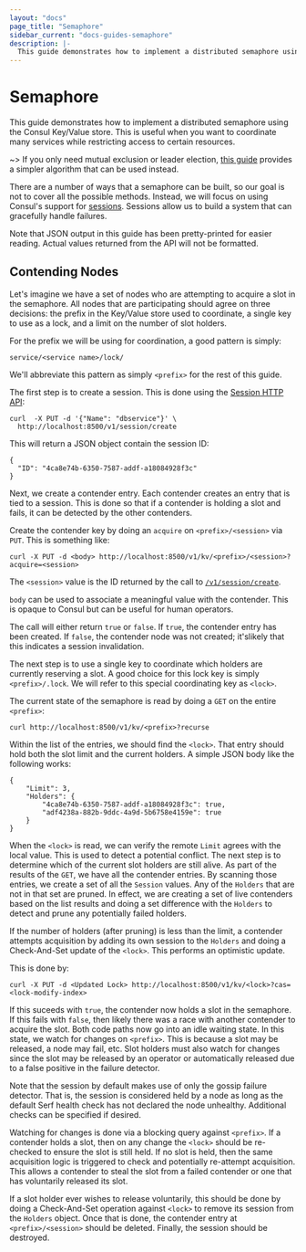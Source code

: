 ```yaml
---
layout: "docs"
page_title: "Semaphore"
sidebar_current: "docs-guides-semaphore"
description: |-
  This guide demonstrates how to implement a distributed semaphore using the Consul Key/Value store.
---
```


# Semaphore

This guide demonstrates how to implement a distributed semaphore using the Consul
Key/Value store. This is useful when you want to coordinate many services while
restricting access to certain resources.

~>  If you only need mutual exclusion or leader election,
[this guide](/docs/guides/leader-election.html)
provides a simpler algorithm that can be used instead.

There are a number of ways that a semaphore can be built, so our goal is not to
cover all the possible methods. Instead, we will focus on using Consul's support for
[sessions](/docs/internals/sessions.html). Sessions allow us to build a system that
can gracefully handle failures.

Note that JSON output in this guide has been pretty-printed for easier
reading.  Actual values returned from the API will not be formatted.

## Contending Nodes

Let's imagine we have a set of nodes who are attempting to acquire a slot in the
semaphore. All nodes that are participating should agree on three decisions: the
prefix in the Key/Value store used to coordinate, a single key to use as a lock, 
and a limit on the number of slot holders.

For the prefix we will be using for coordination, a good pattern is simply:

```text
service/<service name>/lock/
```

We'll abbreviate this pattern as simply `<prefix>` for the rest of this guide.

The first step is to create a session. This is done using the
[Session HTTP API](/docs/agent/http/session.html#session_create):

```text
curl  -X PUT -d '{"Name": "dbservice"}' \
  http://localhost:8500/v1/session/create
 ```

This will return a JSON object contain the session ID:

```text
{
  "ID": "4ca8e74b-6350-7587-addf-a18084928f3c"
}
```

Next, we create a contender entry. Each contender creates an entry that is tied
to a session. This is done so that if a contender is holding a slot and fails,
it can be detected by the other contenders.

Create the contender key by doing an `acquire` on `<prefix>/<session>` via `PUT`.
This is something like:

```text
curl -X PUT -d <body> http://localhost:8500/v1/kv/<prefix>/<session>?acquire=<session>
 ```

The `<session>` value is the ID returned by the call to
[`/v1/session/create`](/docs/agent/http/session.html#session_create).

`body` can be used to associate a meaningful value with the contender. This is opaque
to Consul but can be useful for human operators.

The call will either return `true` or `false`. If `true`, the contender entry has been
created. If `false`, the contender node was not created; it'slikely that this indicates
a session invalidation.

The next step is to use a single key to coordinate which holders are currently
reserving a slot. A good choice for this lock key is simply `<prefix>/.lock`. We will
refer to this special coordinating key as `<lock>`.

The current state of the semaphore is read by doing a `GET` on the entire `<prefix>`:

```text
curl http://localhost:8500/v1/kv/<prefix>?recurse
 ```

Within the list of the entries, we should find the `<lock>`. That entry should hold
both the slot limit and the current holders. A simple JSON body like the following works:

```text
{
    "Limit": 3,
    "Holders": {
        "4ca8e74b-6350-7587-addf-a18084928f3c": true,
        "adf4238a-882b-9ddc-4a9d-5b6758e4159e": true
    }
}
```

When the `<lock>` is read, we can verify the remote `Limit` agrees with the local value. This
is used to detect a potential conflict. The next step is to determine which of the current
slot holders are still alive. As part of the results of the `GET`, we have all the contender
entries. By scanning those entries, we create a set of all the `Session` values. Any of the
`Holders` that are not in that set are pruned. In effect, we are creating a set of live contenders
based on the list results and doing a set difference with the `Holders` to detect and prune
any potentially failed holders.

If the number of holders (after pruning) is less than the limit, a contender attempts acquisition
by adding its own session to the `Holders` and doing a Check-And-Set update of the `<lock>`. This
performs an optimistic update.

This is done by:

```text
curl -X PUT -d <Updated Lock> http://localhost:8500/v1/kv/<lock>?cas=<lock-modify-index>
 ```

If this suceeds with `true`, the contender now holds a slot in the semaphore. If this fails
with `false`, then likely there was a race with another contender to acquire the slot.
Both code paths now go into an idle waiting state. In this state, we watch for changes
on `<prefix>`. This is because a slot may be released, a node may fail, etc.
Slot holders must also watch for changes since the slot may be released by an operator
or automatically released due to a false positive in the failure detector.

Note that the session by default makes use of only the gossip failure detector. That
is, the session is considered held by a node as long as the default Serf health check
has not declared the node unhealthy. Additional checks can be specified if desired.

Watching for changes is done via a blocking query against `<prefix>`. If a contender
holds a slot, then on any change the `<lock>` should be re-checked to ensure the slot is
still held.  If no slot is held, then the same acquisition logic is triggered to check
and potentially re-attempt acquisition. This allows a contender to steal the slot from
a failed contender or one that has voluntarily released its slot.

If a slot holder ever wishes to release voluntarily, this should be done by doing a
Check-And-Set operation against `<lock>` to remove its session from the `Holders` object.
Once that is done, the contender entry at `<prefix>/<session>` should be deleted. Finally,
the session should be destroyed.
